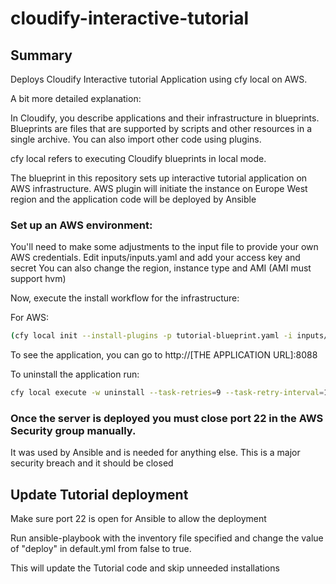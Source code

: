 # cloudify-interactive-tutorial

## Summary

Deploys Cloudify Interactive tutorial Application using cfy local on AWS.

A bit more detailed explanation:

In Cloudify, you describe applications and their infrastructure in blueprints. Blueprints are files that are supported by scripts and other resources in a single archive. You can also import other code using plugins.

cfy local refers to executing Cloudify blueprints in local mode.

The blueprint in this repository sets up interactive tutorial application on AWS infrastructure. AWS plugin will initiate the instance on Europe West region and the application code will be deployed by Ansible


### Set up an AWS environment:

You'll need to make some adjustments to the input file to provide your own AWS credentials.
Edit inputs/inputs.yaml and add your access key and secret
You can also change the region, instance type and AMI (AMI must support hvm)

Now, execute the install workflow for the infrastructure:

For AWS:

```bash
(cfy local init --install-plugins -p tutorial-blueprint.yaml -i inputs/inputs.yaml && cfy local execute -w install --task-retries=9 --task-retry-interval=10)
```


To see the application, you can go to http://[THE APPLICATION URL]:8088

To uninstall the application run:
```bash
cfy local execute -w uninstall --task-retries=9 --task-retry-interval=10
```

### Once the server is deployed you must close port 22 in the AWS Security group manually.
It was used by Ansible and is needed for anything else. This is a major security breach and it should be closed

## Update Tutorial deployment

Make sure port 22 is open for Ansible to allow the deployment

Run ansible-playbook with the inventory file specified and change the value of "deploy" in default.yml from false to true.

This will update the Tutorial code and skip unneeded installations